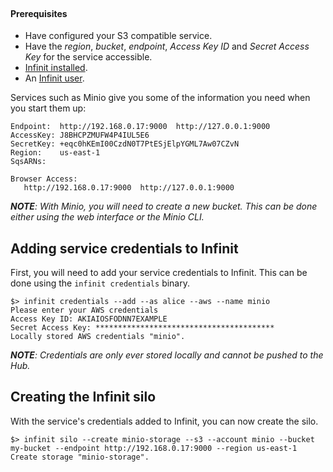 <br>

#### Prerequisites

- Have configured your S3 compatible service.
- Have the *region*, *bucket*, *endpoint*, *Access Key ID* and *Secret Access Key* for the service accessible.
- <a href="${route('doc_get_started')}">Infinit installed</a>.
- An <a href="${route('doc_reference')}#user">Infinit user</a>.

Services such as Minio give you some of the information you need when you start them up:

```
Endpoint:  http://192.168.0.17:9000  http://127.0.0.1:9000
AccessKey: J8BHCPZMUFW4P4IUL5E6
SecretKey: +eqc0hKEmI00CzdN0T7PtESjElpYGML7Aw07CZvN
Region:    us-east-1
SqsARNs:

Browser Access:
   http://192.168.0.17:9000  http://127.0.0.1:9000
```

_**NOTE**: With Minio, you will need to create a new bucket. This can be done either using the web interface or the Minio CLI._

Adding service credentials to Infinit
-------------------------------------

First, you will need to add your service credentials to Infinit. This can be done using the `infinit credentials` binary.

```
$> infinit credentials --add --as alice --aws --name minio
Please enter your AWS credentials
Access Key ID: AKIAIOSFODNN7EXAMPLE
Secret Access Key: ****************************************
Locally stored AWS credentials "minio".
```
_**NOTE**: Credentials are only ever stored locally and cannot be pushed to the Hub._

Creating the Infinit silo
-------------------------

With the service's credentials added to Infinit, you can now create the silo.

```
$> infinit silo --create minio-storage --s3 --account minio --bucket my-bucket --endpoint http://192.168.0.17:9000 --region us-east-1
Create storage "minio-storage".
```
